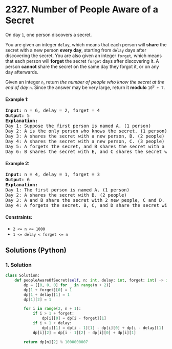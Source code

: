 # 2327. Number of People Aware of a Secret
On day `1`, one person discovers a secret.

You are given an integer `delay`, which means that each person will **share** the secret with a new person **every day**, starting from `delay` days after discovering the secret. You are also given an integer `forget`, which means that each person will **forget** the secret `forget` days after discovering it. A person **cannot** share the secret on the same day they forgot it, or on any day afterwards.

Given an integer `n`, return *the number of people who know the secret at the end of day* `n`. Since the answer may be very large, return it **modulo** <code>10<sup>9</sup> + 7</code>.

#### Example 1:
<pre>
<strong>Input:</strong> n = 6, delay = 2, forget = 4
<strong>Output:</strong> 5
<strong>Explanation:</strong>
Day 1: Suppose the first person is named A. (1 person)
Day 2: A is the only person who knows the secret. (1 person)
Day 3: A shares the secret with a new person, B. (2 people)
Day 4: A shares the secret with a new person, C. (3 people)
Day 5: A forgets the secret, and B shares the secret with a new person, D. (3 people)
Day 6: B shares the secret with E, and C shares the secret with F. (5 people)
</pre>

#### Example 2:
<pre>
<strong>Input:</strong> n = 4, delay = 1, forget = 3
<strong>Output:</strong> 6
<strong>Explanation:</strong>
Day 1: The first person is named A. (1 person)
Day 2: A shares the secret with B. (2 people)
Day 3: A and B share the secret with 2 new people, C and D. (4 people)
Day 4: A forgets the secret. B, C, and D share the secret with 3 new people. (6 people)
</pre>

#### Constraints:
* `2 <= n <= 1000`
* `1 <= delay < forget <= n`

## Solutions (Python)

### 1. Solution
```Python
class Solution:
    def peopleAwareOfSecret(self, n: int, delay: int, forget: int) -> int:
        dp = [[0, 0, 0] for _ in range(n + 2)]
        dp[1 + forget][0] = 1
        dp[1 + delay][1] = 1
        dp[1][2] = 1

        for i in range(2, n + 1):
            if i > 1 + forget:
                dp[i][0] = dp[i - forget][1]
            if i > 1 + delay:
                dp[i][1] = dp[i - 1][1] - dp[i][0] + dp[i - delay][1]
            dp[i][2] = dp[i - 1][2] - dp[i][0] + dp[i][1]

        return dp[n][2] % 1000000007
```
